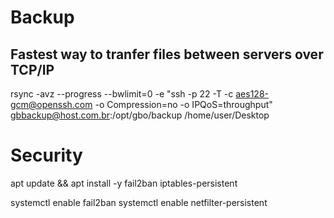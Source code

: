
# Backup

## Fastest way to tranfer files between servers over TCP/IP

rsync -avz --progress --bwlimit=0 -e "ssh -p 22 -T -c aes128-gcm@openssh.com -o Compression=no -o IPQoS=throughput" gbbackup@host.com.br:/opt/gbo/backup /home/user/Desktop


# Security

apt update && apt install -y fail2ban iptables-persistent

systemctl enable fail2ban
systemctl enable netfilter-persistent